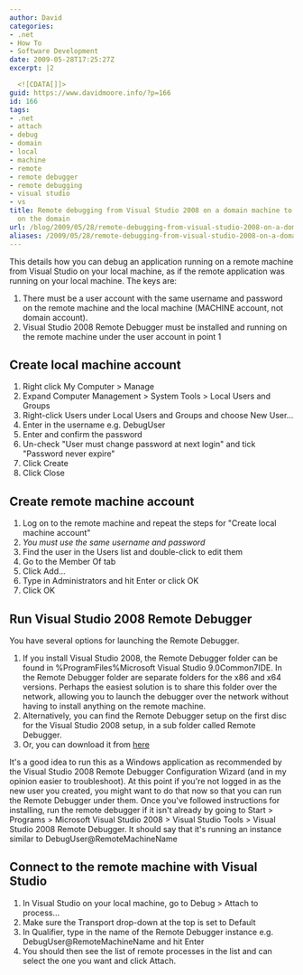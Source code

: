 ```yaml
---
author: David
categories:
- .net
- How To
- Software Development
date: 2009-05-28T17:25:27Z
excerpt: |2

  <![CDATA[]]>
guid: https://www.davidmoore.info/?p=166
id: 166
tags:
- .net
- attach
- debug
- domain
- local
- machine
- remote
- remote debugger
- remote debugging
- visual studio
- vs
title: Remote debugging from Visual Studio 2008 on a domain machine to a machine not
  on the domain
url: /blog/2009/05/28/remote-debugging-from-visual-studio-2008-on-a-domain-machine-to-a-machine-not-on-the-domain/
aliases: /2009/05/28/remote-debugging-from-visual-studio-2008-on-a-domain-machine-to-a-machine-not-on-the-domain/
---
```


This details how you can debug an application running on a remote machine from Visual Studio on your local machine, as if the remote application was running on your local machine. The keys are: <ol> <li>There must be a user account with the same username and password on the remote machine and the local machine (MACHINE account, not domain account).</li> <li>Visual Studio 2008 Remote Debugger must be installed and running on the remote machine under the user account in point 1</li> </ol> <h2>Create local machine account</h2> <ol> <li>Right click My Computer > Manage</li> <li>Expand Computer Management > System Tools > Local Users and Groups</li> <li>Right-click Users under Local Users and Groups and choose New User&#8230;</li> <li>Enter in the username e.g. DebugUser</li> <li>Enter and confirm the password</li> <li> Un-check "User must change password at next login" and tick "Password never expire"</li> <li>Click Create</li> <li>Click Close</li> </ol> <h2>Create remote machine account</h2> <ol> <li>Log on to the remote machine and repeat the steps for "Create local machine account"</li> <li><em>You must use the same username and password</em></li> <li>Find the user in the Users list and double-click to edit them</li> <li>Go to the Member Of tab</li> <li>Click Add&#8230;</li> <li>Type in Administrators and hit Enter or click OK</li> <li>Click OK</li> </ol> <h2>Run Visual Studio 2008 Remote Debugger</h2> You have several options for launching the Remote Debugger. <ol> <li>If you install Visual Studio 2008, the Remote Debugger folder can be found in %ProgramFiles%Microsoft Visual Studio 9.0Common7IDE. In the Remote Debugger folder are separate folders for the x86 and x64 versions. Perhaps the easiest solution is to share this folder over the network, allowing you to launch the debugger over the network without having to install anything on the remote machine.</li> <li>Alternatively, you can find the Remote Debugger setup on the first disc for the Visual Studio 2008 setup, in a sub folder called Remote Debugger.</li> <li>Or, you can download it from <a href="http://www.microsoft.com/downloads/details.aspx?FamilyID=440ec902-3260-4cdc-b11a-6a9070a2aaab&displaylang=en">here</a></li> </ol> It's a good idea to run this as a Windows application as recommended by the Visual Studio 2008 Remote Debugger Configuration Wizard (and in my opinion easier to troubleshoot). At this point if you're not logged in as the new user you created, you might want to do that now so that you can run the Remote Debugger under them. Once you've followed instructions for installing, run the remote debugger if it isn't already by going to Start > Programs > Microsoft Visual Studio 2008 > Visual Studio Tools > Visual Studio 2008 Remote Debugger. It should say that it's running an instance similar to DebugUser@RemoteMachineName <h2>Connect to the remote machine with Visual Studio</h2> <ol> <li>In Visual Studio on your local machine, go to Debug > Attach to process&#8230;</li> <li>Make sure the Transport drop-down at the top is set to Default</li> <li>In Qualifier, type in the name of the Remote Debugger instance e.g. DebugUser@RemoteMachineName and hit Enter</li> <li>You should then see the list of remote processes in the list and can select the one you want and click Attach.</li> </ol>